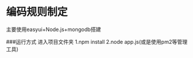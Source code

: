 

# 编码规则制定

主要使用easyui+Node.js+mongodb搭建

###运行方式
进入项目文件夹
1.npm install
2.node app.js(或是使用pm2等管理工具)

